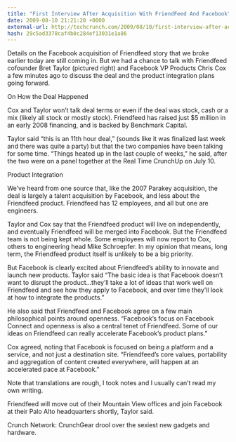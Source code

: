 ```yaml
---
title: "First Interview After Acquisition With FriendFeed And Facebook"
date: 2009-08-10 21:21:20 +0000
external-url: http://techcrunch.com/2009/08/10/first-interview-after-acquisition-with-friendfeed-and-facebook/
hash: 29c5ad3378caf4b0c284ef13031e1a86
---
```


Details on the Facebook acquisition of Friendfeed story that we broke earlier today are still coming in. But we had a chance to talk with Friendfeed cofounder Bret Taylor (pictured right) and Facebook VP Products Chris Cox a few minutes ago to discuss the deal and the product integration plans going forward.

On How the Deal Happened

Cox and Taylor won’t talk deal terms or even if the deal was stock, cash or a mix (likely all stock or mostly stock). Friendfeed has raised just $5 million in an early 2008 financing, and is backed by Benchmark Capital.

Taylor said “this is an 11th hour deal,” (sounds like it was finalized last week and there was quite a party) but that the two companies have been talking for some time. “Things heated up in the last couple of weeks,” he said, after the two were on a panel together at the Real Time CrunchUp on July 10.

Product Integration

We’ve heard from one source that, like the 2007 Parakey acquisition, the deal is largely a talent acquisition by Facebook, and less about the Friendfeed product. Friendfeed has 12 employees, and all but one are engineers.

Taylor and Cox say that the Friendfeed product will live on independently, and eventually Friendfeed will be merged into Facebook. But the Friendfeed team is not being kept whole. Some employees will now report to Cox, others to engineering head Mike Schroepfer. In my opinion that means, long term, the Friendfeed product itself is unlikely to be a big priority.

But Facebook is clearly excited about Friendfeed’s ability to innovate and launch new products. Taylor said “The basic idea is that Facebook doesn’t want to disrupt the product…they’ll take a lot of ideas that work well on Friendfeed and see how they apply to Facebook, and over time they’ll look at how to integrate the products.”

He also said that Friendfeed and Facebook agree on a few main philosophical points around openness. “Facebook’s focus on Facebook Connect and openness is also a central tenet of Friendfeed. Some of our ideas on Friendfeed can really accelerate Facebook’s product plans.”

Cox agreed, noting that Facebook is focused on being a platform and a service, and not just a destination site. “Friendfeed’s core values, portability and aggregation of content created everywhere, will happen at an accelerated pace at Facebook.”

Note that translations are rough, I took notes and I usually can’t read my own writing. 

Friendfeed will move out of their Mountain View offices and join Facebook at their Palo Alto headquarters shortly, Taylor said.

Crunch Network:  CrunchGear drool over the sexiest new gadgets and hardware.






    

